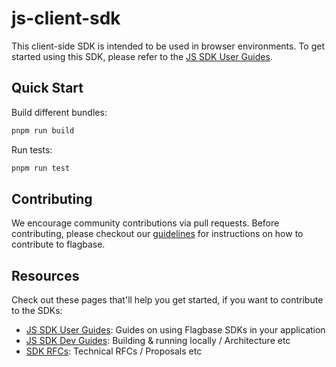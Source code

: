# js-client-sdk

This client-side SDK is intended to be used in browser environments. To get started using this SDK, please refer to the [JS SDK User Guides](https://flagbase.com/docs/sdk/javascript).

## Quick Start
Build different bundles:
```sh
pnpm run build
```
Run tests:
```sh
pnpm run test
```

## Contributing
We encourage community contributions via pull requests. Before contributing, please checkout our [guidelines](https://flagbase.com/dev/intro/workflow#contributing) for instructions on how to contribute to flagbase.

## Resources
Check out these pages that'll help you get started, if you want to contribute to the SDKs:
* [JS SDK User Guides](https://flagbase.com/docs/sdk/javascript): Guides on using Flagbase SDKs in your application
* [JS SDK Dev Guides](https://flagbase.com/dev/sdk/javascript): Building & running locally / Architecture etc
* [SDK RFCs](https://flagbase.atlassian.net/wiki/spaces/OSS/pages/695631952/SDK+-+RFCs): Technical RFCs / Proposals etc
